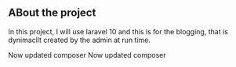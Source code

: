 ## ABout the project
In this project, I will use laravel 10 and this is for the blogging, that is dynimacllt created by the admin at run time.

Now updated composer
Now updated composer